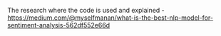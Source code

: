 The research where the code is used and explained - https://medium.com/@myselfmanan/what-is-the-best-nlp-model-for-sentiment-analysis-562df552e66d
